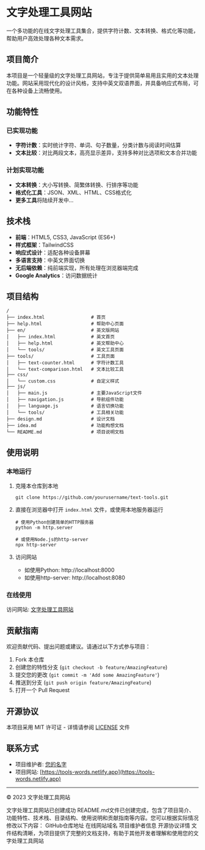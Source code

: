 # 文字处理工具网站

一个多功能的在线文字处理工具集合，提供字符计数、文本转换、格式化等功能，帮助用户高效处理各种文本需求。

## 项目简介

本项目是一个轻量级的文字处理工具网站，专注于提供简单易用且实用的文本处理功能。网站采用现代化的设计风格，支持中英文双语界面，并具备响应式布局，可在各种设备上流畅使用。

## 功能特性

### 已实现功能
- **字符计数**：实时统计字符、单词、句子数量，分类计数与阅读时间估算
- **文本比较**：对比两段文本，高亮显示差异，支持多种对比选项和文本合并功能

### 计划实现功能
- **文本转换**：大小写转换、简繁体转换、行排序等功能
- **格式化工具**：JSON、XML、HTML、CSS格式化
- **更多工具**将陆续开发中...

## 技术栈

- **前端**：HTML5, CSS3, JavaScript (ES6+)
- **样式框架**：TailwindCSS
- **响应式设计**：适配各种设备屏幕
- **多语言支持**：中英文界面切换
- **无后端依赖**：纯前端实现，所有处理在浏览器端完成
- **Google Analytics**：访问数据统计

## 项目结构

```
/
├── index.html                 # 首页
├── help.html                  # 帮助中心页面
├── en/                        # 英文版网站
│   ├── index.html             # 英文首页
│   ├── help.html              # 英文帮助中心
│   └── tools/                 # 英文工具页面
├── tools/                     # 工具页面
│   ├── text-counter.html      # 字符计数工具
│   └── text-comparison.html   # 文本比较工具
├── css/
│   └── custom.css             # 自定义样式
├── js/
│   ├── main.js                # 主要JavaScript文件
│   ├── navigation.js          # 导航组件功能
│   ├── language.js            # 语言切换功能
│   └── tools/                 # 工具相关功能
├── design.md                  # 设计文档
├── idea.md                    # 功能构想文档
└── README.md                  # 项目说明文档
```

## 使用说明

### 本地运行

1. 克隆本仓库到本地
   ```
   git clone https://github.com/yourusername/text-tools.git
   ```

2. 直接在浏览器中打开 `index.html` 文件，或使用本地服务器运行
   ```
   # 使用Python创建简单的HTTP服务器
   python -m http.server
   
   # 或使用Node.js的http-server
   npx http-server
   ```

3. 访问网站
   - 如使用Python: http://localhost:8000
   - 如使用http-server: http://localhost:8080

### 在线使用

访问网站: [文字处理工具网站](https://tools-words.netlify.app)

## 贡献指南

欢迎贡献代码、提出问题或建议。请通过以下方式参与项目：

1. Fork 本仓库
2. 创建您的特性分支 (`git checkout -b feature/AmazingFeature`)
3. 提交您的更改 (`git commit -m 'Add some AmazingFeature'`)
4. 推送到分支 (`git push origin feature/AmazingFeature`)
5. 打开一个 Pull Request

## 开源协议

本项目采用 MIT 许可证 - 详情请参阅 [LICENSE](LICENSE) 文件

## 联系方式

- 项目维护者: [您的名字](mailto:your.email@example.com)
- 项目网站: [https://tools-words.netlify.app](https://tools-words.netlify.app)

---

© 2023 文字处理工具网站

文字处理工具网站已创建成功
README.md文件已创建完成，包含了项目简介、功能特性、技术栈、目录结构、使用说明和贡献指南等内容。您可以根据实际情况修改以下内容：
GitHub仓库地址
在线网站域名
项目维护者信息
开源协议详情
文件结构清晰，为项目提供了完整的文档支持，有助于其他开发者理解和使用您的文字处理工具网站